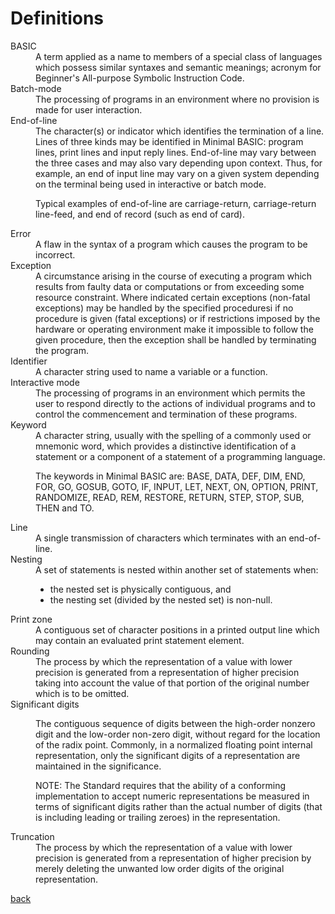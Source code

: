 # Definitions


<dl>
    <dt>BASIC</dt>
    <dd>A term applied as a name to members of a special class of languages which possess similar syntaxes and semantic meanings; acronym for Beginner's All-purpose Symbolic Instruction Code.</dd>
    <dt>Batch-mode</dt>
    <dd>The processing of programs in an environment where no provision is made for user interaction.</dd>
    <dt>End-of-line</dt>
    <dd>
The character(s) or indicator which identifies the termination of a line. Lines of three kinds may be identified in Minimal BASIC: program lines, print lines and input reply lines. End-of-line may vary between the three cases and may also vary depending upon context. Thus, for example, an end of input line may vary on a given system depending on the terminal being used in interactive or batch mode.

Typical examples of end-of-line are carriage-return, carriage-return line-feed, and end of record (such as end of card). 
    </dd>
    <dt>Error</dt>
    <dd>A flaw in the syntax of a program which causes the program to be incorrect.</dd>
    <dt>Exception</dt>
    <dd>A circumstance arising in the course of executing a program which results from faulty data or computations or from exceeding some resource constraint. Where indicated certain exceptions (non-fatal exceptions) may be handled by the specified proceduresi if no procedure is given (fatal exceptions) or if restrictions imposed by the hardware or operating environment make it impossible to follow the given procedure, then the exception shall be handled by terminating the program.</dd>
    <dt>Identifier</dt>
    <dd>A character string used to name a variable or a function. </dd>
    <dt>Interactive mode</dt>
    <dd>The processing of programs in an environment which permits the user to respond directly to the actions of individual programs and to control the commencement and termination of these programs.</dd>
    <dt>Keyword</dt>
    <dd>
A character string, usually with the spelling of a commonly used or mnemonic word, which provides a distinctive identification of a statement or a component of a statement of a programming language. 

The keywords in Minimal BASIC are: BASE, DATA, DEF, DIM, END, FOR, GO, GOSUB, GOTO, IF, INPUT, LET, NEXT, ON, OPTION, PRINT, RANDOMIZE, READ, REM, RESTORE, RETURN, STEP, STOP, SUB, THEN and TO. 
</dd>
    <dt>Line</dt>
    <dd>A single transmission of characters which terminates with an end-of-line.</dd>
    <dt>Nesting</dt>
    <dd>
A set of statements is nested within another set of statements when:

- the nested set is physically contiguous, and
- the nesting set (divided by the nested set) is non-null.
    </dd>
    <dt>Print zone</dt>
    <dd>A contiguous set of character positions in a printed output line which may contain an evaluated print statement element.</dd>
    <dt>Rounding</dt>
    <dd>The process by which the representation of a value with lower precision is generated from a representation of higher precision taking into account the value of that portion of the original number which is to be omitted.</dd>
    <dt>Significant digits</dt>
    <dd>
The contiguous sequence of digits between the high-order nonzero digit and the low-order non-zero digit, without regard for the location of the radix point. Commonly, in a normalized 
floating point internal representation, only the significant digits of a representation are maintained in the significance.

NOTE: The Standard requires that the ability of a conforming implementation to accept numeric representations be measured in terms of significant digits rather than the actual number of digits (that is including leading or trailing zeroes) in the representation. 
    </dd>
    <dt>Truncation</dt>
    <dd>The process by which the representation of a value with lower precision is generated from a representation of higher precision by merely deleting the unwanted low order digits of the original representation.</dd>
</dl>

[back](./)